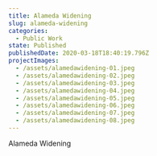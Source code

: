 ```yaml
---
title: Alameda Widening
slug: alameda-widening
categories:
  - Public Work
state: Published
publishedDate: 2020-03-18T18:40:19.796Z
projectImages:
  - /assets/alamedawidening-01.jpeg
  - /assets/alamedawidening-02.jpeg
  - /assets/alamedawidening-03.jpeg
  - /assets/alamedawidening-04.jpeg
  - /assets/alamedawidening-05.jpeg
  - /assets/alamedawidening-06.jpeg
  - /assets/alamedawidening-07.jpeg
  - /assets/alamedawidening-08.jpeg
---
```


Alameda Widening
